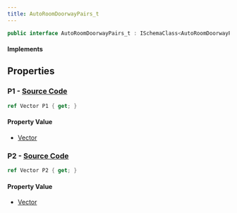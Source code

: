 ```yaml
---
title: AutoRoomDoorwayPairs_t
---
```


```csharp
public interface AutoRoomDoorwayPairs_t : ISchemaClass<AutoRoomDoorwayPairs_t>, ISchemaField, ISchemaClass, INativeHandle
```

#### Implements

## Properties

### **P1** - [Source Code](https://github.com/swiftly-solution/swiftlys2/blob/main/managed/src/SwiftlyS2.Generated/Schemas/Interfaces/AutoRoomDoorwayPairs_t.cs#L16)

```csharp
ref Vector P1 { get; }
```

#### Property Value

- [Vector](/docs/api/shared/natives/vector)

### **P2** - [Source Code](https://github.com/swiftly-solution/swiftlys2/blob/main/managed/src/SwiftlyS2.Generated/Schemas/Interfaces/AutoRoomDoorwayPairs_t.cs#L18)

```csharp
ref Vector P2 { get; }
```

#### Property Value

- [Vector](/docs/api/shared/natives/vector)

